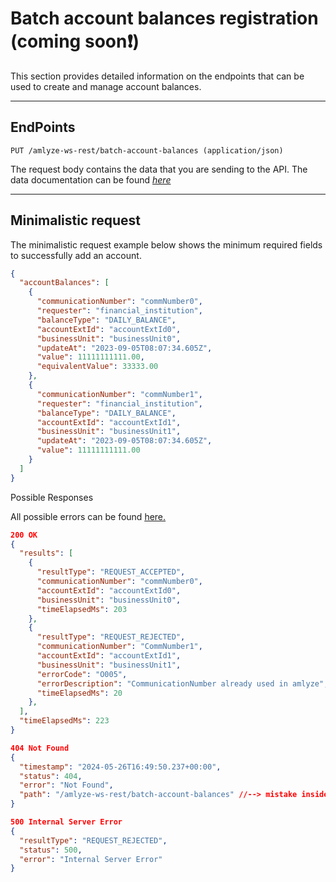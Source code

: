 # Batch account balances registration (coming soon❗)

This section provides detailed information on the endpoints that can be used to create and manage account balances.


----

## EndPoints

<!-- *swagger UI*  `GET / swagger-ui/` -->

`PUT /amlyze-ws-rest/batch-account-balances (application/json)`

The request body contains the data that you are sending to the API. The data documentation can be found [*here*](./fields.md)

---

## Minimalistic request

The minimalistic request example below shows the minimum required fields to successfully add an account.

```json lines
{
  "accountBalances": [
    {
      "communicationNumber": "commNumber0",
      "requester": "financial_institution",
      "balanceType": "DAILY_BALANCE",
      "accountExtId": "accountExtId0",
      "businessUnit": "businessUnit0",
      "updateAt": "2023-09-05T08:07:34.605Z",
      "value": 11111111111.00,
      "equivalentValue": 33333.00
    },
    {
      "communicationNumber": "commNumber1",
      "requester": "financial_institution",
      "balanceType": "DAILY_BALANCE",
      "accountExtId": "accountExtId1",
      "businessUnit": "businessUnit1",
      "updateAt": "2023-09-05T08:07:34.605Z",
      "value": 11111111111.00
    }
  ]
}
```

Possible Responses

All possible errors can be found [<u>here.</u>](possibleErrors.md)

```json lines
200 OK
{
  "results": [
    {
      "resultType": "REQUEST_ACCEPTED",
      "communicationNumber": "commNumber0",
      "accountExtId": "accountExtId0",
      "businessUnit": "businessUnit0",
      "timeElapsedMs": 203
    },
    {
      "resultType": "REQUEST_REJECTED",
      "communicationNumber": "CommNumber1",
      "accountExtId": "accountExtId1",
      "businessUnit": "businessUnit1",
      "errorCode": "O005",
      "errorDescription": "CommunicationNumber already used in amlyze",
      "timeElapsedMs": 20
    },
  ],
  "timeElapsedMs": 223
}

404 Not Found
{
  "timestamp": "2024-05-26T16:49:50.237+00:00",
  "status": 404,
  "error": "Not Found",
  "path": "/amlyze-ws-rest/batch-account-balances" //--> mistake inside the endpoint
}

500 Internal Server Error
{
  "resultType": "REQUEST_REJECTED",
  "status": 500,
  "error": "Internal Server Error"
}
```


